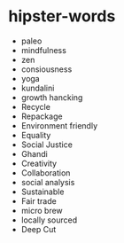 hipster-words
=============

* paleo
* mindfulness
* zen
* consiousness 
* yoga
* kundalini
* growth hancking 
* Recycle
* Repackage
* Environment friendly 
* Equality
* Social Justice
* Ghandi
* Creativity
* Collaboration
* social analysis
* Sustainable 
* Fair trade
* micro brew
* locally sourced
* Deep Cut

